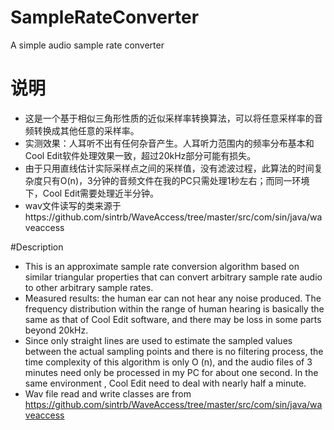 # SampleRateConverter
A simple audio sample rate converter

# 说明
- 这是一个基于相似三角形性质的近似采样率转换算法，可以将任意采样率的音频转换成其他任意的采样率。
- 实测效果：人耳听不出有任何杂音产生。人耳听力范围内的频率分布基本和Cool Edit软件处理效果一致，超过20kHz部分可能有损失。
- 由于只用直线估计实际采样点之间的采样值，没有滤波过程，此算法的时间复杂度只有O(n)，3分钟的音频文件在我的PC只需处理1秒左右；而同一环境下，Cool Edit需要处理近半分钟。
- wav文件读写的类来源于https://github.com/sintrb/WaveAccess/tree/master/src/com/sin/java/waveaccess

#Description
- This is an approximate sample rate conversion algorithm based on similar triangular properties that can convert arbitrary sample rate audio to other arbitrary sample rates.
- Measured results: the human ear can not hear any noise produced. The frequency distribution within the range of human hearing is basically the same as that of Cool Edit software, and there may be loss in some parts beyond 20kHz.
- Since only straight lines are used to estimate the sampled values between the actual sampling points and there is no filtering process, the time complexity of this algorithm is only O (n), and the audio files of 3 minutes need only be processed in my PC for about one second. In the same environment , Cool Edit need to deal with nearly half a minute.
- Wav file read and write classes are from https://github.com/sintrb/WaveAccess/tree/master/src/com/sin/java/waveaccess
